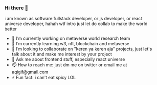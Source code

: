 ### Hi there 👋

i am known as software fullstack developer, or js developer, or react universe developer, hahah wtf intro just let do collab to make the world better


- 🔭 I’m currently working on metaverse world research team
- 🌱 I’m currently learning w3, nft, blockchain and metaverse
- 👯 I’m looking to collaborate on "keren ya keren aja" projects, just let's talk about it and make me interest by your project 
- 💬 Ask me about frontend stuff, especially react universe
- 📫 How to reach me: just dm me on twitter or email me at aqigif@gmail.com
- ⚡ Fun fact: i can't eat spicy LOL
